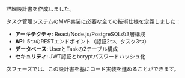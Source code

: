 詳細設計書を作成しました。

タスク管理システムのMVP実装に必要な全ての技術仕様を定義しました：
- **アーキテクチャ**: React/Node.js/PostgreSQLの3層構成
- **API**: 5つのRESTエンドポイント（認証2つ、タスク3つ）
- **データベース**: UserとTaskの2テーブル構成
- **セキュリティ**: JWT認証とbcryptパスワードハッシュ化

次フェーズでは、この設計書を基にコード実装を進めることができます。
